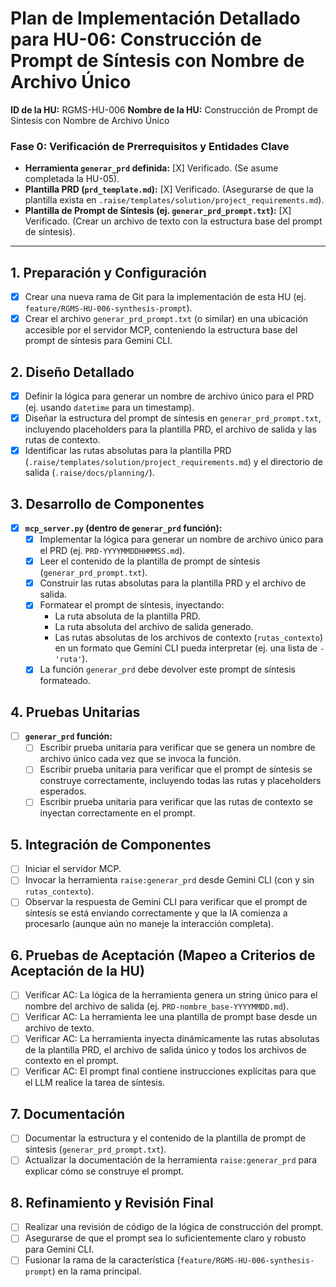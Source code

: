 # Plan de Implementación Detallado para HU-06: Construcción de Prompt de Síntesis con Nombre de Archivo Único

**ID de la HU:** RGMS-HU-006
**Nombre de la HU:** Construcción de Prompt de Síntesis con Nombre de Archivo Único

### Fase 0: Verificación de Prerrequisitos y Entidades Clave

*   **Herramienta `generar_prd` definida:** [X] Verificado. (Se asume completada la HU-05).
*   **Plantilla PRD (`prd_template.md`):** [X] Verificado. (Asegurarse de que la plantilla exista en `.raise/templates/solution/project_requirements.md`).
*   **Plantilla de Prompt de Síntesis (ej. `generar_prd_prompt.txt`):** [X] Verificado. (Crear un archivo de texto con la estructura base del prompt de síntesis).

---

## 1. Preparación y Configuración

- [X] Crear una nueva rama de Git para la implementación de esta HU (ej. `feature/RGMS-HU-006-synthesis-prompt`).
- [X] Crear el archivo `generar_prd_prompt.txt` (o similar) en una ubicación accesible por el servidor MCP, conteniendo la estructura base del prompt de síntesis para Gemini CLI.

## 2. Diseño Detallado

- [X] Definir la lógica para generar un nombre de archivo único para el PRD (ej. usando `datetime` para un timestamp).
- [X] Diseñar la estructura del prompt de síntesis en `generar_prd_prompt.txt`, incluyendo placeholders para la plantilla PRD, el archivo de salida y las rutas de contexto.
- [X] Identificar las rutas absolutas para la plantilla PRD (`.raise/templates/solution/project_requirements.md`) y el directorio de salida (`.raise/docs/planning/`).

## 3. Desarrollo de Componentes

- [X] **`mcp_server.py` (dentro de `generar_prd` función):**
    - [X] Implementar la lógica para generar un nombre de archivo único para el PRD (ej. `PRD-YYYYMMDDHHMMSS.md`).
    - [X] Leer el contenido de la plantilla de prompt de síntesis (`generar_prd_prompt.txt`).
    - [X] Construir las rutas absolutas para la plantilla PRD y el archivo de salida.
    - [X] Formatear el prompt de síntesis, inyectando:
        - La ruta absoluta de la plantilla PRD.
        - La ruta absoluta del archivo de salida generado.
        - Las rutas absolutas de los archivos de contexto (`rutas_contexto`) en un formato que Gemini CLI pueda interpretar (ej. una lista de `- 'ruta'`).
    - [X] La función `generar_prd` debe devolver este prompt de síntesis formateado.

## 4. Pruebas Unitarias

- [ ] **`generar_prd` función:**
    - [ ] Escribir prueba unitaria para verificar que se genera un nombre de archivo único cada vez que se invoca la función.
    - [ ] Escribir prueba unitaria para verificar que el prompt de síntesis se construye correctamente, incluyendo todas las rutas y placeholders esperados.
    - [ ] Escribir prueba unitaria para verificar que las rutas de contexto se inyectan correctamente en el prompt.

## 5. Integración de Componentes

- [ ] Iniciar el servidor MCP.
- [ ] Invocar la herramienta `raise:generar_prd` desde Gemini CLI (con y sin `rutas_contexto`).
- [ ] Observar la respuesta de Gemini CLI para verificar que el prompt de síntesis se está enviando correctamente y que la IA comienza a procesarlo (aunque aún no maneje la interacción completa).

## 6. Pruebas de Aceptación (Mapeo a Criterios de Aceptación de la HU)

- [ ] Verificar AC: La lógica de la herramienta genera un string único para el nombre del archivo de salida (ej. `PRD-nombre_base-YYYYMMDD.md`).
- [ ] Verificar AC: La herramienta lee una plantilla de prompt base desde un archivo de texto.
- [ ] Verificar AC: La herramienta inyecta dinámicamente las rutas absolutas de la plantilla PRD, el archivo de salida único y todos los archivos de contexto en el prompt.
- [ ] Verificar AC: El prompt final contiene instrucciones explícitas para que el LLM realice la tarea de síntesis.

## 7. Documentación

- [ ] Documentar la estructura y el contenido de la plantilla de prompt de síntesis (`generar_prd_prompt.txt`).
- [ ] Actualizar la documentación de la herramienta `raise:generar_prd` para explicar cómo se construye el prompt.

## 8. Refinamiento y Revisión Final

- [ ] Realizar una revisión de código de la lógica de construcción del prompt.
- [ ] Asegurarse de que el prompt sea lo suficientemente claro y robusto para Gemini CLI.
- [ ] Fusionar la rama de la característica (`feature/RGMS-HU-006-synthesis-prompt`) en la rama principal.
